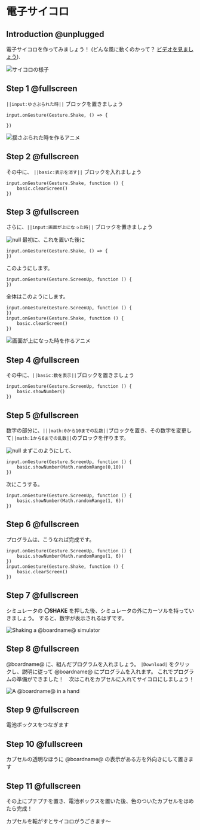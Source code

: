 
# 電子サイコロ

## Introduction @unplugged

電子サイコロを作ってみましょう！
(どんな風に動くのかって？ [ビデオを見ましょう](https://youtu.be/qqBmvHD5bCw)).

![サイコロの様子](/static/mb/projects/flashing-heart/sim.gif)

## Step 1 @fullscreen

``||input:ゆさぶられた時||`` ブロックを置きましょう

```blocks
input.onGesture(Gesture.Shake, () => {
    
})
```
![揺さぶられた時を作るアニメ](/static/mb/projects/rock-paper-scissors/newvar.gif)

## Step 2 @fullscreen

その中に、 ``||basic:表示を消す||`` ブロックを入れましょう

```blocks
input.onGesture(Gesture.Shake, function () {
    basic.clearScreen()
})
```

## Step 3 @fullscreen

さらに、``||input:画面が上になった時||`` ブロックを置きましょう


![null](https://tinkering-mbit.github.io/digitalDice/imgs/null.png)
最初に、これを置いた後に
```blocks
input.onGesture(Gesture.Shake, () => {  
})
```
このようにします。
```blocks
input.onGesture(Gesture.ScreenUp, function () {
})
```
全体はこのようにします。
```blocks
input.onGesture(Gesture.ScreenUp, function () {
})
input.onGesture(Gesture.Shake, function () {
    basic.clearScreen()
})
```

![画面が上になった時を作るアニメ](/static/mb/projects/rock-paper-scissors/newvar.gif)


## Step 4 @fullscreen

その中に、``||basic:数を表示||``ブロックを置きましょう

```blocks
input.onGesture(Gesture.ScreenUp, function () {
    basic.showNumber()
})
```

## Step 5 @fullscreen

数字の部分に、``|||math:0から10までの乱数||``ブロックを置き、その数字を変更して``||math:1から6までの乱数||``のブロックを作ります。

![null](https://tinkering-mbit.github.io/digitalDice/imgs/null.png)
まずこのようにして、
```blocks
input.onGesture(Gesture.ScreenUp, function () {
    basic.showNumber(Math.randomRange(0,10))
})
```
次にこうする。
```blocks
input.onGesture(Gesture.ScreenUp, function () {
    basic.showNumber(Math.randomRange(1, 6))
})
```

## Step 6 @fullscreen

プログラムは、こうなれば完成です。

```blocks
input.onGesture(Gesture.ScreenUp, function () {
    basic.showNumber(Math.randomRange(1, 6))
})
input.onGesture(Gesture.Shake, function () {
    basic.clearScreen()
})
```

## Step 7 @fullscreen

シミュレータの **〇SHAKE** を押した後、シミュレータの外にカーソルを持っていきましょう。
すると、数字が表示されるはずです。

![Shaking a @boardname@ simulator](/static/mb/projects/rock-paper-scissors/rpsshake.gif)


## Step 8 @fullscreen

 @boardname@ に、組んだプログラムを入れましょう。  ``|Download|`` をクリックし、説明に従って @boardname@ にプログラムを入れます。
これでプログラムの準備ができました！　次はこれをカプセルに入れてサイコロにしましょう！

![A @boardname@ in a hand](/static/mb/projects/rock-paper-scissors/hand.jpg)

## Step 9 @fullscreen
電池ボックスをつなぎます

## Step 10 @fullscreen
カプセルの透明なほうに @boardname@ の表示がある方を外向きにして置きます

## Step 11 @fullscreen
その上にプチプチを置き、電池ボックスを置いた後、色のついたカプセルをはめたら完成！

カプセルを転がすとサイコロがうごきます～
